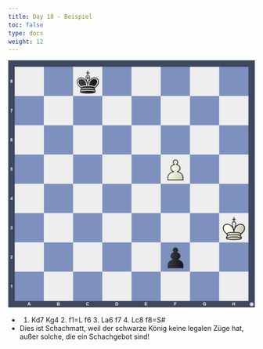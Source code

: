 ```yaml
---
title: Day 18 - Beispiel
toc: false
type: docs
weight: 12
---
```


![Beispiel 18](/day18_beispiel.jpg "")

- 1. Kd7 Kg4 2. f1=L f6 3. La6 f7 4. Lc8 f8=S#
- Dies ist Schachmatt, weil der schwarze König keine legalen Züge hat, außer solche, die ein Schachgebot sind!